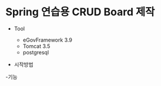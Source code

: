 # Spring 연습용 CRUD Board 제작

- Tool
  - eGovFramework 3.9
  - Tomcat 3.5
  - postgresql

- 시작방법

-기능
